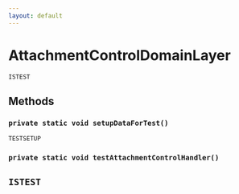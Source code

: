 ```yaml
---
layout: default
---
```

# AttachmentControlDomainLayer

`ISTEST`
## Methods
### `private static void setupDataForTest()`

`TESTSETUP`
### `private static void testAttachmentControlHandler()`

`ISTEST`
---
